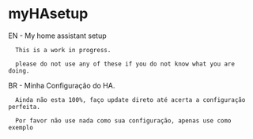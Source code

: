 # myHAsetup
EN -  My home assistant setup

      This is a work in progress.
      
      please do not use any of these if you do not know what you are doing.
      
BR - Minha Configuração do HA.

      Ainda não esta 100%, faço update direto até acerta a configuração perfeita.
      
      Por favor não use nada como sua configuração, apenas use como exemplo
